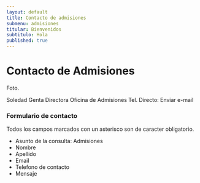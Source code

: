 ```yaml
---
layout: default
title: Contacto de admisiones
submenu: admisiones
titular: Bienvenidos
subtitulo: Hola
published: true
---
```


# Contacto de Admisiones



Foto.


Soledad Genta
Directora
Oficina de Admisiones
Tel. Directo: 
Enviar e-mail

### Formulario de contacto

Todos los campos marcados con un asterisco son de caracter obligatorio.

- Asunto de la consulta: Admisiones
- Nombre
- Apellido
- Email
- Telefono de contacto
- Mensaje
